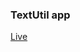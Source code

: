 ### TextUtil app

<a href="http://mytextutilstest.surge.sh" target="_blank" rel="noopener noreferrer">Live</a>
